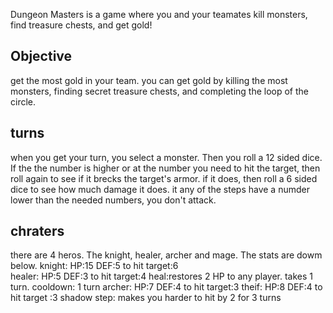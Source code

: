 Dungeon Masters is a game where you and your teamates kill monsters, find
treasure chests, and get gold! 

## Objective

get the most gold in your team. you can get gold by killing the most monsters,
finding secret treasure chests, and completing the loop of the circle.

## turns

when you get your turn, you select a monster. Then you roll a 12 sided dice. If
the the number is higher or at the number you need to hit the target, then roll
again to see if it brecks the target's armor. if it does, then roll a 6 sided
dice to see how much damage it does. it any of the steps have a numder lower
than the needed numbers, you don't attack.

## chraters

there are 4 heros. The knight, healer, archer and mage. The stats are dowm below.
knight: HP:15  DEF:5  to hit target:6  
healer: HP:5  DEF:3  to hit target:4   heal:restores 2 HP to any player. takes
1 turn. cooldown: 1 turn
archer: HP:7  DEF:4  to hit target:3 
theif: HP:8  DEF:4  to hit target :3  shadow step: makes you harder to hit by 2 for 3 turns
